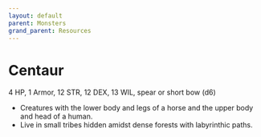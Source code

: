 ```yaml
---
layout: default
parent: Monsters
grand_parent: Resources 
--- 
```


# Centaur

4 HP, 1 Armor, 12 STR, 12 DEX, 13 WIL, spear or short bow (d6)  

- Creatures with the lower body and legs of a horse and the upper body and head of a human.  
- Live in small tribes hidden amidst dense forests with labyrinthic paths.  

 
